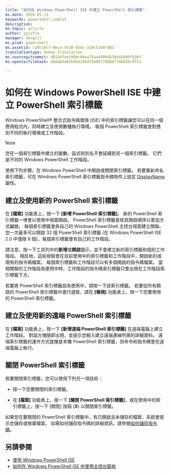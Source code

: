 ```yaml
---
title: "如何在 Windows PowerShell ISE 中建立 PowerShell 索引標籤"
ms.date: 2016-05-11
keywords: powershell,cmdlet
description: 
ms.topic: article
author: jpjofre
manager: dongill
ms.prod: powershell
ms.assetid: c10c18c7-9ece-4fd0-83dc-a19c53d4fd83
translationtype: Human Translation
ms.sourcegitcommit: d015dfae1990c66ea75aa45004b366d1609fb36f
ms.openlocfilehash: 460ab6d82b694266d31b09779866f746b56c9f51

---
```


# <a name="how-to-create-a-powershell-tab-in-windows-powershell-ise"></a>如何在 Windows PowerShell ISE 中建立 PowerShell 索引標籤
Windows PowerShell® 整合式指令碼環境 (ISE) 中的索引標籤讓您可以在同一個應用程式內，同時建立及使用數種執行環境。 每個 PowerShell 索引標籤會對應到不同的執行環境或工作階段。

> [!NOTE]
> 您在一個索引標籤中建立的變數、函式和別名不會延續到另一個索引標籤。 它們是不同的 Windows PowerShell 工作階段。

使用下列步驟，在 Windows PowerShell 中開啟或關閉索引標籤。 若要重新命名索引標籤，可在 Windows PowerShell 索引標籤指令碼物件上設定 [DisplayName](The-PowerShellTab-Object.md#Displayname) 屬性。

## <a name="to-create-and-use-a-new-powershell-tab"></a>建立及使用新的 PowerShell 索引標籤
在 **[檔案]** 功能表上，按一下 **[新增 PowerShell 索引標籤]**。 新的 PowerShell 索引標籤一律會以使用中視窗開啟。 PowerShell 索引標籤是依其開啟順序以累加方式編號。 每個索引標籤會與自己的 Windows PowerShell 主控台視窗建立關聯。 您一次最多可以開啟 32 個 PowerShell 索引標籤 (在 Windows PowerShell ISE 2.0 中僅限 8 個)，每個索引標籤會有自己的工作階段。

請注意，按一下工具列中的**新增**或**開啟**圖示，並不會建立新的索引標籤和個別工作階段。  相反地，這些按鈕會在目前使用中的索引標籤和工作階段中，開啟新的或現有的指令碼檔案。 每個索引標籤和工作階段可以有多個開啟的指令碼檔案。 當相關聯的工作階段為使用中時，工作階段的指令碼索引標籤只會出現在工作階段索引標籤下方。

若要將 PowerShell 索引標籤設為使用中，請按一下該索引標籤。 若要從所有開啟的 PowerShell 索引標籤中進行選取，請在 **[檢視]** 功能表上，按一下您要使用的 PowerShell 索引標籤。

## <a name="to-create-and-use-a-new-remote-powershell-tab"></a>建立及使用新的遠端 PowerShell 索引標籤
在 **[檔案]** 功能表上，按一下 **[新增遠端 PowerShell 索引標籤]** 在遠端電腦上建立工作階段。 對話方塊隨即出現，並提示您輸入建立遠端連線所需的詳細資料。 遠端索引標籤的運作方式就像是本機 PowerShell 索引標籤，但命令和指令碼會在遠端電腦上執行。

## <a name="to-close-a-powershell-tab"></a>關閉 PowerShell 索引標籤
若要關閉索引標籤，您可以使用下列任一項技術：

-   按一下您要關閉的索引標籤。

-   在 **[檔案]** 功能表上，按一下 **[關閉 PowerShell 索引標籤]**，或在使用中的索引標籤上，按一下 [關閉] 按鈕 (**X**) 以關閉索引標籤。

如果您在要關閉的 PowerShell 索引標籤中，有已開啟且未儲存的檔案，系統會提示您儲存或捨棄檔案。 如需如何儲存指令碼的詳細資訊，請參閱[如何儲存指令碼](https://technet.microsoft.com/library/162f594d-efd3-4234-9960-45e56e6eadc8)。

## <a name="see-also"></a>另請參閱
- [使用 Windows PowerShell ISE](Using-the-Windows-PowerShell-ISE.md)
- [如何在 Windows PowerShell ISE 中使用主控台窗格](How-to-Use-the-Console-Pane-in-the-Windows-PowerShell-ISE.md)




<!--HONumber=Nov16_HO1-->


